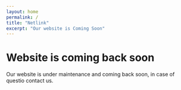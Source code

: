 ```yaml
---
layout: home
permalink: /
title: "Netlink"
excerpt: "Our website is Coming Soon"
---
```

# Website is coming back soon
Our website is under maintenance and coming back soon, in case of questio contact us.
